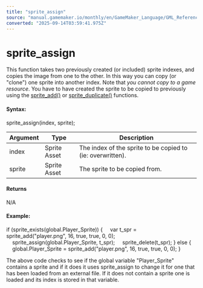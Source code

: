 ```yaml
---
title: "sprite_assign"
source: "manual.gamemaker.io/monthly/en/GameMaker_Language/GML_Reference/Asset_Management/Sprites/Sprite_Manipulation/sprite_assign.htm"
converted: "2025-09-14T03:59:41.975Z"
---
```


# sprite\_assign

This function takes two previously created (or included) sprite indexes, and copies the image from one to the other. In this way you can copy (or "clone") one sprite into another index. Note that _you cannot copy to a game resource_. You have to have created the sprite to be copied to previously using the [sprite\_add()](sprite_add.md) or [sprite\_duplicate()](sprite_duplicate.md) functions.

#### Syntax:

sprite\_assign(index, sprite);

| Argument | Type | Description |
| --- | --- | --- |
| index | Sprite Asset | The index of the sprite to be copied to (ie: overwritten). |
| sprite | Sprite Asset | The sprite to be copied from. |

#### Returns

N/A

#### Example:

if (sprite\_exists(global.Player\_Sprite))
{
    var t\_spr = sprite\_add("player.png", 16, true, true, 0, 0);
    sprite\_assign(global.Player\_Sprite, t\_spr);
    sprite\_delete(t\_spr);
}
else
{
    global.Player\_Sprite = sprite\_add("player.png", 16, true, true, 0, 0);
}

The above code checks to see if the global variable "Player\_Sprite" contains a sprite and if it does it uses sprite\_assign to change it for one that has been loaded from an external file. If it does not contain a sprite one is loaded and its index is stored in that variable.